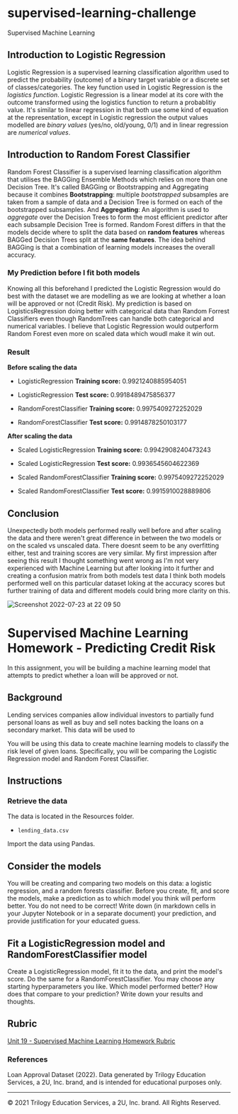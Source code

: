 # supervised-learning-challenge
Supervised Machine Learning

## Introduction to Logistic Regression
Logistic Regression is a supervised learning classification algorithm used to predict the probability (outcome) of a binary target variable or a discrete set of classes/categories. The key function used in Logistic Regression is the *logistics function*. Logistic Regression is a linear model at its core with the outcome transformed using the logistics function to return a probablitiy value. It's similar to linear regression in that both use some kind of equation at the representation, except in Logistic regression the output values modelled are *binary values* (yes/no, old/young, 0/1) and in linear regression are *numerical values*. 

## Introduction to Random Forest Classifier
Random Forest Classifier is a supervised learning classification algorithm that utilises the BAGGing Ensemble Methods which relies on more than one Decision Tree. It's called  BAGGing or Bootstrapping and Aggregating because it combines **Bootstrapping**: multiple *bootstrapped* subsamples are taken from a sample of data and a Decision Tree is formed on each of the bootstrapped subsamples. 
And **Aggregating**: An algorithm is used to *aggregate* over the Decision Trees to form the most efficient predictor after each subsample Decision Tree is formed. Random Forest differs in that the models decide where to split the data based on **random features** whereas BAGGed Decision Trees split at the **same features**. The idea behind BAGGing is that a combination of learning models increases the overall accuracy.



### **My Prediction before I fit both models**

Knowing all this beforehand I predicted the Logistic Regression would do best with the dataset we are modelling as we are looking at whether a loan will be approved or not (Credit Risk). My prediction is based on LogisticsRegression doing better with categorical data than Random Forrest Classifiers even though RandomTrees can handle both categorical and numerical variables. I believe that Logistic Regression would outperform Random Forest even more on scaled data which woudl make it win out.

### Result
**Before scaling the data**

- LogisticRegression **Training score:**  0.9921240885954051

- LogisticRegression **Test score:**  0.9918489475856377

- RandomForestClassifier **Training score:**  0.9975409272252029

- RandomForestClassifier **Test score:**  0.9914878250103177

**After scaling the data**

- Scaled LogisticRegression **Training score:**  0.9942908240473243

- Scaled LogisticRegression **Test score:**  0.9936545604622369

- Scaled RandomForestClassifier **Training score:**  0.9975409272252029

- Scaled RandomForestClassifier **Test score:**  0.9915910028889806


## Conclusion

Unexpectedly both models performed really well before and after scaling the data and there weren't great difference in between the two models or on the scaled vs unscaled data. There doesnt seem to be any overfitting either, test and training scores are very similar. My first impression after seeing this result I thought something went wrong as I'm not very experienced with Machine Learning but after looking into it further and creating a confusion matrix from both models test data I think both models performed well on this particular dataset loking at the accuracy scores but further training of data and different models could bring more clarity on this.

![Screenshot 2022-07-23 at 22 09 50](https://user-images.githubusercontent.com/67019030/180622971-5e5c4877-0098-47e5-b7a5-179c9418fc98.png)



# Supervised Machine Learning Homework - Predicting Credit Risk

In this assignment, you will be building a machine learning model that attempts to predict whether a loan will be approved or not. 

## Background

Lending services companies allow individual investors to partially fund personal loans as well as buy and sell notes backing the loans on a secondary market. This data will be used to 

You will be using this data to create machine learning models to classify the risk level of given loans. Specifically, you will be comparing the Logistic Regression model and Random Forest Classifier.

## Instructions

### Retrieve the data

The data is located in the Resources folder.

* `lending_data.csv`

Import the data using Pandas.

## Consider the models

You will be creating and comparing two models on this data: a logistic regression, and a random forests classifier. Before you create, fit, and score the models, make a prediction as to which model you think will perform better. You do not need to be correct! Write down (in markdown cells in your Jupyter Notebook or in a separate document) your prediction, and provide justification for your educated guess.

## Fit a LogisticRegression model and RandomForestClassifier model

Create a LogisticRegression model, fit it to the data, and print the model's score. Do the same for a RandomForestClassifier. You may choose any starting hyperparameters you like. Which model performed better? How does that compare to your prediction? Write down your results and thoughts.

## Rubric

[Unit 19 - Supervised Machine Learning Homework Rubric](https://docs.google.com/document/d/1eZcQul7s2gy6h9flygyPdajSPUtqOQUuGL1XXcuX6p4/edit?usp=sharing)

### References

Loan Approval Dataset (2022). Data generated by Trilogy Education Services, a 2U, Inc. brand, and is intended for educational purposes only.

- - -

© 2021 Trilogy Education Services, a 2U, Inc. brand. All Rights Reserved.
